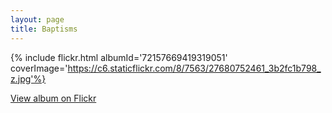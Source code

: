 ```yaml
---
layout: page
title: Baptisms
---
```


{% include flickr.html albumId='72157669419319051' coverImage='https://c6.staticflickr.com/8/7563/27680752461_3b2fc1b798_z.jpg'%}

[View album on Flickr](https://flic.kr/s/aHskBQfLVa)

